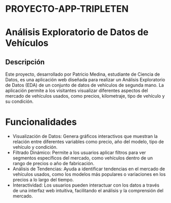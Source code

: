 # PROYECTO-APP-TRIPLETEN

# Análisis Exploratorio de Datos de Vehículos
## Descripción
Este proyecto, desarrollado por Patricio Medina, estudiante de Ciencia de Datos, es una aplicación web diseñada para realizar un Análisis Exploratorio de Datos (EDA) de un conjunto de datos de vehículos de segunda mano. La aplicación permite a los visitantes visualizar diferentes aspectos del mercado de vehículos usados, como precios, kilometraje, tipo de vehículo y su condición.

# Funcionalidades
- Visualización de Datos: Genera gráficos interactivos que muestran la relación entre diferentes variables como precio, año del modelo, tipo de vehículo y condición.
- Filtrado Dinámico: Permite a los usuarios aplicar filtros para ver segmentos específicos del mercado, como vehículos dentro de un rango de precios o año de fabricación.
- Análisis de Tendencias: Ayuda a identificar tendencias en el mercado de vehículos usados, como los modelos más populares o variaciones en los precios a lo largo del tiempo.
- Interactividad: Los usuarios pueden interactuar con los datos a través de una interfaz web intuitiva, facilitando el análisis y la comprensión del mercado.